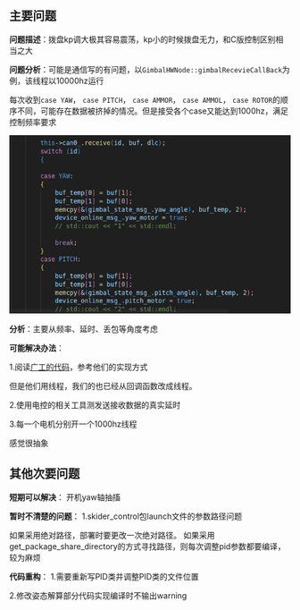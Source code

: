 ## 主要问题

**问题描述**：拨盘kp调大极其容易震荡，kp小的时候拨盘无力，和C版控制区别相当之大

**问题分析**：可能是通信写的有问题，以`GimbalHWNode::gimbalRecevieCallBack`为例，该线程以10000hz运行

每次收到`case YAW`， `case PITCH`， `case AMMOR`， `case AMMOL`， `case ROTOR`的顺序不同，可能存在数据被挤掉的情况。但是接受各个case又能达到1000hz，满足控制频率要求

![can_receive](./assets/can_receive.png)

**分析**：主要从频率、延时、丢包等角度考虑

**可能解决办法**：

1.阅读[广工的代码](https://github.com/rm-controls/rm_control)，参考他们的实现方式

但是他们用线程，我们的也已经从回调函数改成线程。

2.使用电控的相关工具测发送接收数据的真实延时

3.每一个电机分别开一个1000hz线程

感觉很抽象







## 其他次要问题

**短期可以解决**：
开机yaw轴抽搐

**暂时不清楚的问题**：
1.skider_control包launch文件的参数路径问题

如果采用绝对路径，部署时要更改一次绝对路径。
如果采用get_package_share_directory的方式寻找路径，则每次调整pid参数都要编译，较为麻烦

**代码重构**：
1.需要重新写PID类并调整PID类的文件位置

2.修改姿态解算部分代码实现编译时不输出warning

